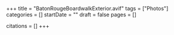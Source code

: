 +++
title = "BatonRougeBoardwalkExterior.avif"
tags = ["Photos"]
categories = []
startDate = ""
draft = false
pages = []

citations = []
+++

